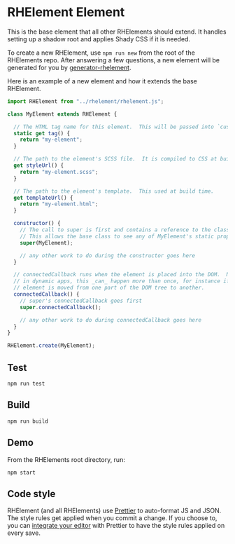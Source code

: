 # RHElement Element

This is the base element that all other RHElements should extend. It handles setting up a shadow root and applies Shady CSS if it is needed.

To create a new RHElement, use `npm run new` from the root of the RHElements repo.  After answering a few questions, a new element will be generated for you by [generator-rhelement][generator].

Here is an example of a new element and how it extends the base RHElement.

```javascript
import RHElement from "../rhelement/rhelement.js";

class MyElement extends RHElement {

  // The HTML tag name for this element.  This will be passed into `customElements.define()`.
  static get tag() {
    return "my-element";
  }

  // The path to the element's SCSS file.  It is compiled to CSS at build time.
  get styleUrl() {
    return "my-element.scss";
  }

  // The path to the element's template.  This used at build time.
  get templateUrl() {
    return "my-element.html";
  }

  constructor() {
    // The call to super is first and contains a reference to the class itself.
    // This allows the base class to see any of MyElement's static properties.
    super(MyElement);

    // any other work to do during the constructor goes here
  }

  // connectedCallback runs when the element is placed into the DOM.  Note that
  // in dynamic apps, this _can_ happen more than once, for instance if an
  // element is moved from one part of the DOM tree to another.
  connectedCallback() {
    // super's connectedCallback goes first
    super.connectedCallback();

    // any other work to do during connectedCallback goes here
  }
}

RHElement.create(MyElement);
```

## Test

    npm run test

## Build

    npm run build

## Demo

From the RHElements root directory, run:

    npm start

## Code style

 RHElement (and all RHElements) use [Prettier][prettier] to auto-format JS and JSON.  The style rules get applied when you commit a change.  If you choose to, you can [integrate your editor][prettier-ed] with Prettier to have the style rules applied on every save.

[prettier]: https://github.com/prettier/prettier/
[prettier-ed]: https://prettier.io/docs/en/editors.html
[web-component-tester]: https://github.com/Polymer/web-component-tester
[generator]: https://github.com/RHElements/generator-rhelement
